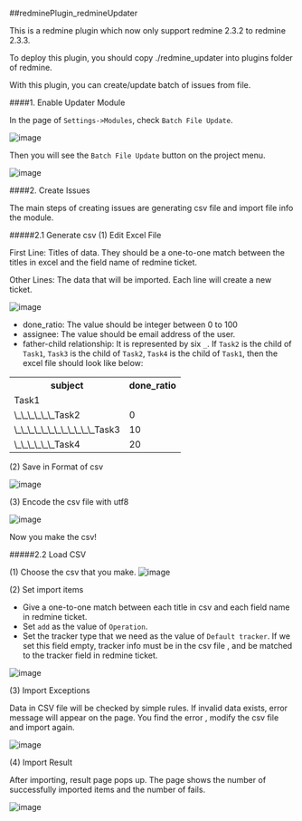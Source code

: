##redminePlugin_redmineUpdater

This is a redmine plugin which now only support redmine 2.3.2 to redmine 2.3.3.

To deploy this plugin, you should copy ./redmine_updater into plugins folder of redmine.

With this plugin, you can create/update batch of issues from file.

####1. Enable Updater Module

In the page of `Settings->Modules`, check `Batch File Update`.

![image](https://github.com/nmgfrank/redminePlugin_redmineUpdater/blob/master/readme_pic/EnableModule.jpg) 

Then you will see the `Batch File Update` button on the project menu. 

![image](https://github.com/nmgfrank/redminePlugin_redmineUpdater/blob/master/readme_pic/ModuleShow.jpg) 

####2. Create Issues

The main steps of creating issues are generating csv file and import file info the module. 

#####2.1 Generate csv
(1) Edit Excel File

First Line: Titles of data. They should be a one-to-one match between the titles in excel and the field name of redmine ticket.

Other Lines: The data that will be imported. Each line will create a new ticket.

![image](https://github.com/nmgfrank/redminePlugin_redmineUpdater/blob/master/readme_pic/issues_file.jpg) 

*  done_ratio: The value should be integer between 0 to 100
*  assignee: The value should be email address of the user.
*  father-child relationship: It is represented by six `_`.
   If `Task2` is the child of `Task1`, `Task3` is the child of `Task2`, `Task4` is the child of `Task1`, then the excel file should look like below:
<table>
	<tr>
		<th>subject</th>
                  <th>done_ratio</th>
	</tr>
	<tr>
		<td>Task1</td>
		<td></td>
	</tr>
	<tr>
		<td>\_\_\_\_\_\_Task2</td>
		<td>0</td>
	</tr>
	<tr>
		<td>\_\_\_\_\_\_\_\_\_\_\_\_Task3</td>
		<td>10</td>
	</tr>
	<tr>
		<td>\_\_\_\_\_\_Task4</td>
		<td>20</td>
	</tr>
</table>

(2) Save in Format of csv

![image](https://github.com/nmgfrank/redminePlugin_redmineUpdater/blob/master/readme_pic/save_csv.jpg) 

(3) Encode the csv file with utf8

![image](https://github.com/nmgfrank/redminePlugin_redmineUpdater/blob/master/readme_pic/encode_utf8.jpg) 

Now you make the csv!


#####2.2 Load CSV

(1) Choose the csv that you make.
![image](https://github.com/nmgfrank/redminePlugin_redmineUpdater/blob/master/readme_pic/import_index.jpg)

(2) Set import items

* Give a one-to-one match between each title in csv and each field name in redmine ticket.
* Set `add` as the value of `Operation`.
* Set the tracker type that we need as the value of `Default tracker`. If we set this field empty, tracker info must be in the csv file , and be matched to the tracker field in redmine ticket.

![image](https://github.com/nmgfrank/redminePlugin_redmineUpdater/blob/master/readme_pic/import_match.jpg)

(3) Import Exceptions

Data in CSV file will be checked by simple rules. If invalid data exists, error message will appear on the page. You find the error , modify the csv file and import again.  

![image](https://github.com/nmgfrank/redminePlugin_redmineUpdater/blob/master/readme_pic/import_exception.jpg)

(4) Import Result

After importing, result page pops up. The page shows the number of successfully imported items and the number of fails.

![image](https://github.com/nmgfrank/redminePlugin_redmineUpdater/blob/master/readme_pic/import_result.jpg) 
































